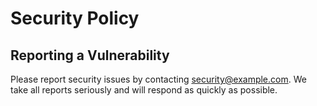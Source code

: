 # Security Policy

## Reporting a Vulnerability

Please report security issues by contacting security@example.com.
We take all reports seriously and will respond as quickly as possible.